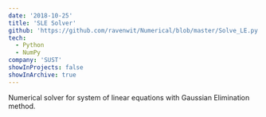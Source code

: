```yaml
---
date: '2018-10-25'
title: 'SLE Solver'
github: 'https://github.com/ravenwit/Numerical/blob/master/Solve_LE.py'
tech:
  - Python
  - NumPy
company: 'SUST'
showInProjects: false
showInArchive: true
---
```


Numerical solver for system of linear equations with Gaussian Elimination method. 

